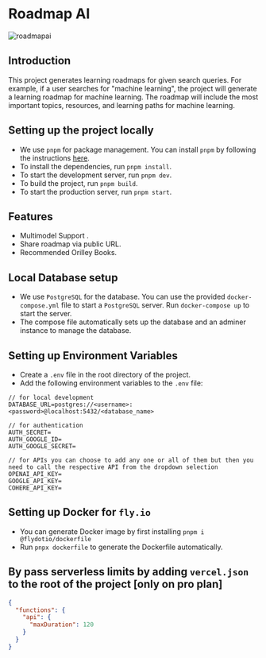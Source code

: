 # Roadmap AI

![roadmapai](https://github.com/vishwajeetraj11/ai-roadmap-generator/assets/28717686/0fa80335-6635-4905-8a1b-cdcea8926d94)

## Introduction

This project generates learning roadmaps for given search queries. For example, if a user searches for "machine learning", the project will generate a learning roadmap for machine learning. The roadmap will include the most important topics, resources, and learning paths for machine learning.

## Setting up the project locally

- We use `pnpm` for package management. You can install `pnpm` by following the instructions [here](https://pnpm.io/installation).
- To install the dependencies, run `pnpm install`.
- To start the development server, run `pnpm dev`.
- To build the project, run `pnpm build`.
- To start the production server, run `pnpm start`.

## Features

- Multimodel Support .
- Share roadmap via public URL.
- Recommended Orilley Books.

## Local Database setup

- We use `PostgreSQL` for the database. You can use the provided `docker-compose.yml` file to start a `PostgreSQL` server. Run `docker-compose up` to start the server.
- The compose file automatically sets up the database and an adminer instance to manage the database.

## Setting up Environment Variables

- Create a `.env` file in the root directory of the project.
- Add the following environment variables to the `.env` file:

```env
// for local development
DATABASE_URL=postgres://<username>:<password>@localhost:5432/<database_name>

// for authentication
AUTH_SECRET=
AUTH_GOOGLE_ID=
AUTH_GOOGLE_SECRET=

// for APIs you can choose to add any one or all of them but then you need to call the respective API from the dropdown selection
OPENAI_API_KEY=
GOOGLE_API_KEY=
COHERE_API_KEY=
```

## Setting up Docker for `fly.io`

- You can generate Docker image by first installing `pnpm i @flydotio/dockerfile`
- Run `pnpx dockerfile` to generate the Dockerfile automatically.

## By pass serverless limits by adding `vercel.json` to the root of the project [only on pro plan]

```json
{
  "functions": {
    "api": {
      "maxDuration": 120
    }
  }
}
```
